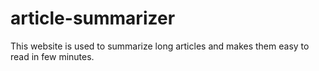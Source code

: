 # article-summarizer
This website is used to summarize long articles and makes them easy to read in few minutes.
